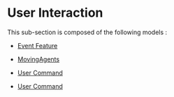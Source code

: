 # User Interaction

This sub-section is composed of the following models :

* [Event Feature](references#UserInteractionEventLayer)

* [MovingAgents](references#UserInteractionMovingAgents)

* [User Command](references#UserInteractionUserCommand)

* [User Command](references#UserInteractionUserControlArchitecture)


